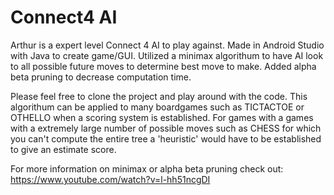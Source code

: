 # Connect4 AI

Arthur is a expert level Connect 4 AI to play against. Made in Android Studio with Java to create game/GUI. Utilized a minimax
algorithum to have AI look to all possible future moves to determine best move to make. Added alpha beta pruning to 
decrease computation time. 

Please feel free to clone the project and play around with the code. This algorithum can be applied to many boardgames such as 
TICTACTOE or OTHELLO when a scoring system is established. For games with a games with a extremely large number of possible moves such as CHESS for which you can't compute the entire tree a 'heuristic' would have to be established to give an estimate score. 

For more information on minimax or alpha beta pruning check out: https://www.youtube.com/watch?v=l-hh51ncgDI
